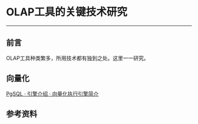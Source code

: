 # OLAP工具的关键技术研究
--------

## 前言
OLAP工具种类繁多，所用技术都有独到之处。这里一一研究。

## 向量化

[PgSQL · 引擎介绍 · 向量化执行引擎简介](http://mysql.taobao.org/monthly/2017/01/06/)



## 参考资料

